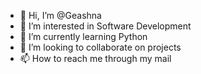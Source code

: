 - 👋 Hi, I’m @Geashna
- 👀 I’m interested in Software Development
- 🌱 I’m currently learning Python
- 💞️ I’m looking to collaborate on projects
- 📫 How to reach me through my mail

<!---
Geashna/Geashna is a ✨ special ✨ repository because its `README.md` (this file) appears on your GitHub profile.
You can click the Preview link to take a look at your changes.
--->

